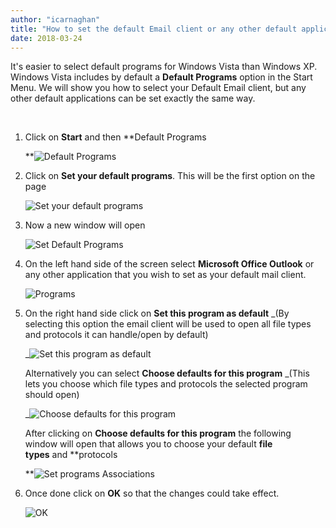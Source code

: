 ```yaml
---
author: "icarnaghan"
title: "How to set the default Email client or any other default application in Windows Vista"
date: 2018-03-24
---
```


It's easier to select default programs for Windows Vista than Windows XP. Windows Vista includes by default a **Default Programs** option in the Start Menu. We will show you how to select your Default Email client, but any other default applications can be set exactly the same way.

 

1. Click on **Start** and then **Default Programs
    
    **![Default Programs](images/df1.png "Default Programs")
2. Click on **Set your default programs**. This will be the first option on the page
    
    ![Set your default programs](images/df2.png "Set your default programs")
3. Now a new window will open
    
    ![Set Default Programs](images/df3.png "Set Default Programs")
4. On the left hand side of the screen select **Microsoft Office Outlook** or any other application that you wish to set as your default mail client.
    
    ![Programs](images/df4.png "Programs")
5. On the right hand side click on **Set this program as default** _(By selecting this option the email client will be used to open all file types and protocols it can handle/open by default)
    
    _![Set this program as default](images/df5.png "Set this program as default")
    
    Alternatively you can select **Choose defaults for this program** _(This lets you choose which file types and protocols the selected program should open)
    
    _![Choose defaults for this program](images/df6.png "Choose defaults for this program")
    
    After clicking on **Choose defaults for this program** the following window will open that allows you to choose your default **file types** and **protocols
    
    **![Set programs Associations](images/df8.png "Set programs Associations")
6. Once done click on **OK** so that the changes could take effect.
    
    ![OK](images/df7.png "OK")

